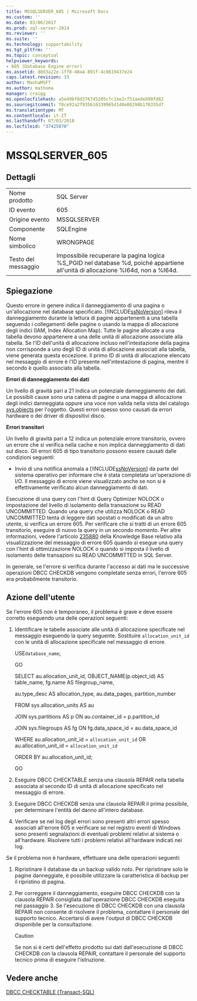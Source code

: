 ```yaml
---
title: MSSQLSERVER_605 | Microsoft Docs
ms.custom: ''
ms.date: 03/06/2017
ms.prod: sql-server-2014
ms.reviewer: ''
ms.suite: ''
ms.technology: supportability
ms.tgt_pltfrm: ''
ms.topic: conceptual
helpviewer_keywords:
- 605 (Database Engine error)
ms.assetid: d8d3a22e-1ff8-48a4-891f-4c8619437e24
caps.latest.revision: 33
author: MashaMSFT
ms.author: mathoma
manager: craigg
ms.openlocfilehash: a5e49bf8d3767d5205cfc1be2cf51aede890fd82
ms.sourcegitcommit: f8ce92a2f935616339965d140e00298b1f8355d7
ms.translationtype: MT
ms.contentlocale: it-IT
ms.lasthandoff: 07/03/2018
ms.locfileid: "37425870"
---
```

# <a name="mssqlserver605"></a>MSSQLSERVER_605
    
## <a name="details"></a>Dettagli  
  
|||  
|-|-|  
|Nome prodotto|SQL Server|  
|ID evento|605|  
|Origine evento|MSSQLSERVER|  
|Componente|SQLEngine|  
|Nome simbolico|WRONGPAGE|  
|Testo del messaggio|Impossibile recuperare la pagina logica %S_PGID nel database %d, poiché appartiene all'unità di allocazione %I64d, non a %I64d.|  
  
## <a name="explanation"></a>Spiegazione  
 Questo errore in genere indica il danneggiamento di una pagina o un'allocazione nel database specificato. [!INCLUDE[ssNoVersion](../../includes/ssnoversion-md.md)] rileva il danneggiamento durante la lettura di pagine appartenenti a una tabella seguendo i collegamenti delle pagine o usando la mappa di allocazione degli indici (IAM, Index Allocation Map). Tutte le pagine allocate a una tabella devono appartenere a una delle unità di allocazione associate alla tabella. Se l'ID dell'unità di allocazione incluso nell'intestazione della pagina non corrisponde a uno degli ID di unità di allocazione associati alla tabella, viene generata questa eccezione. Il primo ID di unità di allocazione elencato nel messaggio di errore è l'ID presente nell'intestazione di pagina, mentre il secondo è quello associato alla tabella.  
  
 **Errori di danneggiamento dei dati**  
  
 Un livello di gravità pari a 21 indica un potenziale danneggiamento dei dati. Le possibili cause sono una catena di pagine o una mappa di allocazione degli indici danneggiata oppure una voce non valida nella vista del catalogo [sys.objects](/sql/relational-databases/system-catalog-views/sys-objects-transact-sql) per l'oggetto. Questi errori spesso sono causati da errori hardware o dei driver di dispositivi disco.  
  
 **Errori transitori**  
  
 Un livello di gravità pari a 12 indica un potenziale errore transitorio, ovvero un errore che si verifica nella cache e non implica danneggiamento di dati sul disco. Gli errori 605 di tipo transitorio possono essere causati dalle condizioni seguenti:  
  
-   Invio di una notifica anomala a [!INCLUDE[ssNoVersion](../../includes/ssnoversion-md.md)] da parte del sistema operativo per informare che è stata completata un'operazione di I/O. Il messaggio di errore viene visualizzato anche se non si è effettivamente verificato alcun danneggiamento di dati.  
  
 Esecuzione di una query con l'hint di Query Optimizer NOLOCK o impostazione del livello di isolamento della transazione su READ UNCOMMITTED. Quando una query che utilizza NOLOCK o READ UNCOMMITTED tenta di leggere dati spostati o modificati da un altro utente, si verifica un errore 605. Per verificare che si tratti di un errore 605 transitorio, eseguire di nuovo la query in un secondo momento. Per altre informazioni, vedere l'articolo [235880](http://support.microsoft.com/kb/235880/en-us) della Knowledge Base relativo alla visualizzazione del messaggio di errore 605 quando si esegue una query con l'hint di ottimizzazione NOLOCK o quando si imposta il livello di isolamento delle transazioni su READ UNCOMMITTED in SQL Server.  
  
 In generale, se l'errore si verifica durante l'accesso ai dati ma le successive operazioni DBCC CHECKDB vengono completate senza errori, l'errore 605 era probabilmente transitorio.  
  
## <a name="user-action"></a>Azione dell'utente  
 Se l'errore 605 non è temporaneo, il problema è grave e deve essere corretto eseguendo una delle operazioni seguenti:  
  
1.  Identificare le tabelle associate alle unità di allocazione specificate nel messaggio eseguendo la query seguente. Sostituire `allocation_unit_id` con le unità di allocazione specificate nel messaggio di errore.  
  
     USE`database_name`;  
  
     GO  
  
     SELECT au.allocation_unit_id, OBJECT_NAME(p.object_id) AS table_name, fg.name AS filegroup_name,  
  
     au.type_desc AS allocation_type, au.data_pages, partition_number  
  
     FROM sys.allocation_units AS au  
  
     JOIN sys.partitions AS p ON au.container_id = p.partition_id  
  
     JOIN sys.filegroups AS fg ON fg.data_space_id = au.data_space_id  
  
     WHERE au.allocation_unit_id = `allocation_unit_id` OR au.allocation_unit_id = `allocation_unit_id`  
  
     ORDER BY au.allocation_unit_id;  
  
     GO  
  
2.  Eseguire DBCC CHECKTABLE senza una clausola REPAIR nella tabella associata al secondo ID di unità di allocazione specificato nel messaggio di errore.  
  
3.  Eseguire DBCC CHECKDB senza una clausola REPAIR il prima possibile, per determinare l'entità del danno all'intero database.  
  
4.  Verificare se nel log degli errori sono presenti altri errori spesso associati all'errore 605 e verificare se nel registro eventi di Windows sono presenti segnalazioni di eventuali problemi relativi al sistema o all'hardware. Risolvere tutti i problemi relativi all'hardware indicati nei log.  
  
 Se il problema non è hardware, effettuare una delle operazioni seguenti:  
  
1.  Ripristinare il database da un backup valido noto. Per ripristinare solo le pagine danneggiate, è possibile utilizzare la caratteristica di backup per il ripristino di pagina.  
  
2.  Per correggere il danneggiamento, eseguire DBCC CHECKDB con la clausola REPAIR consigliata dall'operazione DBCC CHECKDB eseguita nel passaggio 3. Se l'esecuzione di DBCC CHECKDB con una clausola REPAIR non consente di risolvere il problema, contattare il personale del supporto tecnico. Accertarsi di avere l'output di DBCC CHECKDB disponibile per la consultazione.  
  
    > [!CAUTION]  
    >  Se non si è certi dell'effetto prodotto sui dati dall'esecuzione di DBCC CHECKDB con la clausola REPAIR, contattare il personale del supporto tecnico prima di eseguire l'istruzione.  
  
## <a name="see-also"></a>Vedere anche  
 [DBCC CHECKTABLE &#40;Transact-SQL&#41;](/sql/t-sql/database-console-commands/dbcc-checktable-transact-sql)  
  
  
